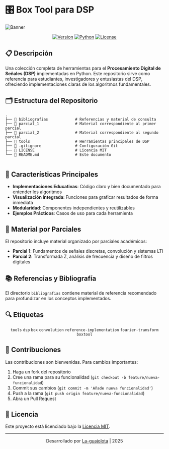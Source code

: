 # 🎛️ Box Tool para DSP

![Banner](https://via.placeholder.com/800x200/3498db/ffffff?text=Digital+Signal+Processing+Toolbox)

<div align="center">
  
[![Version](https://img.shields.io/badge/version-1.0.0-blue.svg)](https://github.com/La-guajolota/dsp-box-tool)
[![Python](https://img.shields.io/badge/Python-3.8%2B-blue.svg)](https://www.python.org/)
[![License](https://img.shields.io/badge/license-MIT-green.svg)](LICENSE)

</div>

## 📋 Descripción

Una colección completa de herramientas para el **Procesamiento Digital de Señales (DSP)** implementadas en Python. Este repositorio sirve como referencia para estudiantes, investigadores y entusiastas del DSP, ofreciendo implementaciones claras de los algoritmos fundamentales.

## 🗂️ Estructura del Repositorio

```
.
├── 📁 bibliografias            # Referencias y material de consulta
├── 📁 parcial_1                # Material correspondiente al primer parcial
├── 📁 parcial_2                # Material correspondiente al segundo parcial
├── 📁 tools                    # Herramientas principales de DSP
├── 📄 .gitignore               # Configuración Git
├── 📄 LICENSE                  # Licencia MIT
└── 📄 README.md                # Este documento


```
## 🎯 Características Principales

- **Implementaciones Educativas**: Código claro y bien documentado para entender los algoritmos
- **Visualización Integrada**: Funciones para graficar resultados de forma inmediata
- **Modularidad**: Componentes independientes y reutilizables
- **Ejemplos Prácticos**: Casos de uso para cada herramienta

## 🧪 Material por Parciales

El repositorio incluye material organizado por parciales académicos:

- **Parcial 1**: Fundamentos de señales discretas, convolución y sistemas LTI
- **Parcial 2**: Transformada Z, análisis de frecuencia y diseño de filtros digitales

## 📚 Referencias y Bibliografía

El directorio `bibliografias` contiene material de referencia recomendado para profundizar en los conceptos implementados.

## 🔍 Etiquetas

<div align="center">

`tools` `dsp` `box` `convolution` `reference-implementation` `fourier-transform` `boxtool`

</div>

## 🤝 Contribuciones

Las contribuciones son bienvenidas. Para cambios importantes:

1. Haga un fork del repositorio
2. Cree una rama para su funcionalidad (`git checkout -b feature/nueva-funcionalidad`)
3. Commit sus cambios (`git commit -m 'Añade nueva funcionalidad'`)
4. Push a la rama (`git push origin feature/nueva-funcionalidad`)
5. Abra un Pull Request

## 📜 Licencia

Este proyecto está licenciado bajo la [Licencia MIT](LICENSE).

---

<div align="center">
  
Desarrollado por [La-guajolota](https://github.com/La-guajolota) | 2025
  
</div>